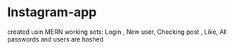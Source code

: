 # Instagram-app
created usin MERN
working sets:
Login , New user, Checking post , Like, 
All passwords and users are hashed
